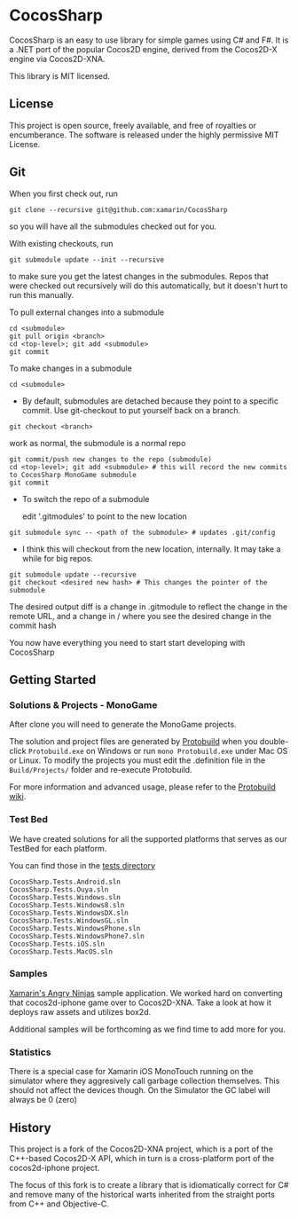 # CocosSharp

CocosSharp is an easy to use library for simple games using C# and F#.
It is a .NET port of the popular Cocos2D engine, derived from the
Cocos2D-X engine via Cocos2D-XNA.

This library is MIT licensed.

License
-------

This project is open source, freely available, and free of royalties
or encumberance. The software is released under the highly permissive
MIT License.

Git
---

When you first check out, run

`git clone --recursive git@github.com:xamarin/CocosSharp`

so you will have all the submodules checked out for you.

With existing checkouts, run

`git submodule update --init --recursive`

to make sure you get the latest changes in the submodules. Repos that
were checked out recursively will do this automatically, but it
doesn't hurt to run this manually.

To pull external changes into a submodule

```
cd <submodule>   
git pull origin <branch>   
cd <top-level>; git add <submodule>   
git commit
```

To make changes in a submodule

`cd <submodule>`

   * By default, submodules are detached because they point to a specific commit. Use git-checkout to put yourself back on a branch.
   
`git checkout <branch>`

   work as normal, the submodule is a normal repo

```
git commit/push new changes to the repo (submodule)
cd <top-level>; git add <submodule> # this will record the new commits to CocosSharp MonoGame submodule
git commit
```

* To switch the repo of a submodule

   edit '.gitmodules' to point to the new location

`git submodule sync -- <path of the submodule> # updates .git/config`

   * I think this will checkout from the new location, internally. It may take a while for big repos.
   
```
git submodule update --recursive
git checkout <desired new hash> # This changes the pointer of the submodule
```

The desired output diff is a change in .gitmodule to reflect the
change in the remote URL, and a change in /<submodule> where you see
the desired change in the commit hash

You now have everything you need to start start developing with
CocosSharp

Getting Started
---------------
### Solutions & Projects - MonoGame

After clone you will need to generate the MonoGame projects.

The solution and project files are generated by [Protobuild](https://github.com/hach-que/Protobuild) when you double-click `Protobuild.exe` on Windows or run `mono Protobuild.exe` under Mac OS or Linux.  To modify the projects you must edit the .definition file in the `Build/Projects/` folder and re-execute Protobuild.

For more information and advanced usage, please refer to the [Protobuild wiki](https://github.com/hach-que/Protobuild/wiki).

### Test Bed

We have created solutions for all the supported platforms that serves
as our TestBed for each platform.

You can find those in the [tests directory](https://github.com/xamarin/CocosSharp/tree/master/tests "Test Bed")

	CocosSharp.Tests.Android.sln	
	CocosSharp.Tests.Ouya.sln	
	CocosSharp.Tests.Windows.sln	
	CocosSharp.Tests.Windows8.sln	
	CocosSharp.Tests.WindowsDX.sln	
	CocosSharp.Tests.WindowsGL.sln	
	CocosSharp.Tests.WindowsPhone.sln	
	CocosSharp.Tests.WindowsPhone7.sln	
	CocosSharp.Tests.iOS.sln
	CocosSharp.Tests.MacOS.sln	

### Samples

[Xamarin's Angry Ninjas](https://github.com/xamarin/AngryNinjas
"Xamarin’s Angry Ninjas") sample application. We worked hard on
converting that cocos2d-iphone game over to Cocos2D-XNA. Take a look
at how it deploys raw assets and utilizes box2d.

Additional samples will be forthcoming as we find time to add more for you. 

### Statistics

There is a special case for Xamarin iOS MonoTouch running on the simulator where they aggresively call garbage collection themselves.  This should not affect the devices though.  On the Simulator the GC label will always be 0 (zero)


History
-------

This project is a fork of the Cocos2D-XNA project, which is a port of
the C++-based Cocos2D-X API, which in turn is a cross-platform port of
the cocos2d-iphone project.  

The focus of this fork is to create a library that is idiomatically
correct for C# and remove many of the historical warts inherited from
the straight ports from C++ and Objective-C.
